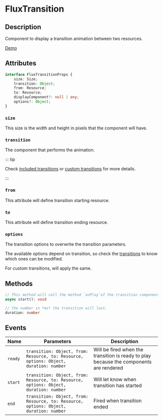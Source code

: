 ---
---

# FluxTransition

## Description

Component to display a transition animation between two resources.

[Demo](http://ragnarlotus.github.io/vue-flux-docs/demos/components/flux-transition.html)

## Attributes

``` ts
interface FluxTransitionProps {
	size: Size;
	transition: Object;
	from: Resource;
	to: Resource;
	displayComponent?: null | any;
	options?: Object;
}
```

### `size`

This size is the width and height in pixels that the component will have.

### `transition`

The component that performs the animation.

::: tip

Check [included transitions](../transitions/) or [custom transitions](../custom-transitions) for more details.

:::

### `from`

This attribute will define transition starting resource.

### `to`

This attribute will define transition ending resource.

### `options`

The transition options to overwrite the transition parameters.

The available options depend on transition, so check the [transitions](../transitions/) to know which ones can be modified.

For custom transitions, will apply the same.

## Methods

``` ts
// This method will call the method `onPlay`of the transition component, starting the transition.
async start(): void

// the number in *ms* the transition will last.
duration: number
```

## Events

| Name | Parameters | Description |
|------|------------|-------------|
| `ready` | `transition: Object, from: Resource, to: Resource, options: Object, duration: number` | Will be fired when the transition is ready to play because the components are rendered |
| `start` | `transition: Object, from: Resource, to: Resource, options: Object, duration: number` | Will let know when transition has started |
| `end` | `transition: Object, from: Resource, to: Resource, options: Object, duration: number` | Fired when transition ended |
